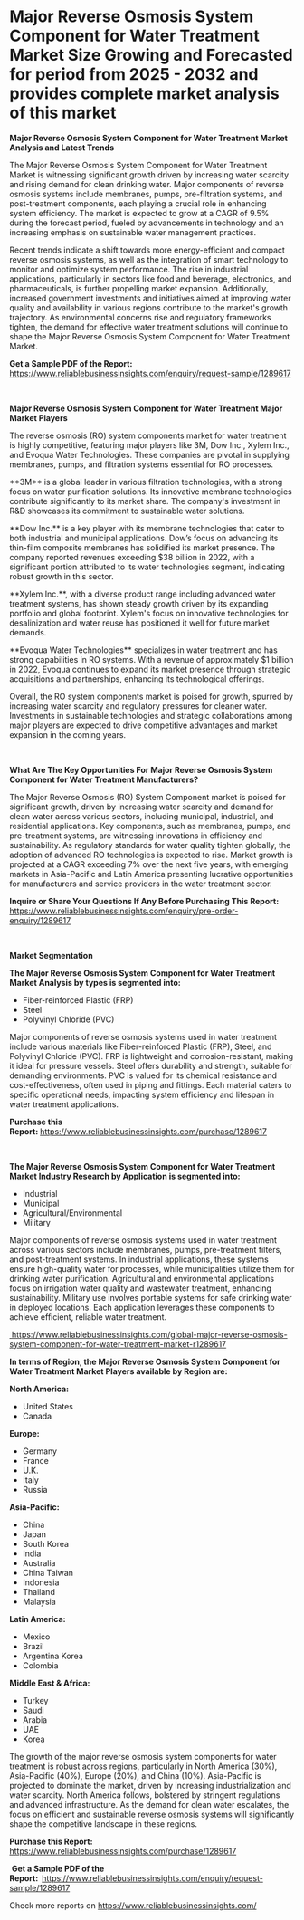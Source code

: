 <p><h1>Major Reverse Osmosis System Component for Water Treatment Market Size Growing and Forecasted for period from 2025 - 2032 and provides complete market analysis of this market</h1></p><p><strong>Major Reverse Osmosis System Component for Water Treatment Market Analysis and Latest Trends</strong></p>
<p><p>The Major Reverse Osmosis System Component for Water Treatment Market is witnessing significant growth driven by increasing water scarcity and rising demand for clean drinking water. Major components of reverse osmosis systems include membranes, pumps, pre-filtration systems, and post-treatment components, each playing a crucial role in enhancing system efficiency. The market is expected to grow at a CAGR of 9.5% during the forecast period, fueled by advancements in technology and an increasing emphasis on sustainable water management practices.</p><p>Recent trends indicate a shift towards more energy-efficient and compact reverse osmosis systems, as well as the integration of smart technology to monitor and optimize system performance. The rise in industrial applications, particularly in sectors like food and beverage, electronics, and pharmaceuticals, is further propelling market expansion. Additionally, increased government investments and initiatives aimed at improving water quality and availability in various regions contribute to the market's growth trajectory. As environmental concerns rise and regulatory frameworks tighten, the demand for effective water treatment solutions will continue to shape the Major Reverse Osmosis System Component for Water Treatment Market.</p></p>
<p><strong>Get a Sample PDF of the Report:&nbsp;</strong> <a href="https://www.reliablebusinessinsights.com/enquiry/request-sample/1289617?utm_campaign=1138&utm_medium=2&utm_source=Github&utm_content=ia&utm_term=16012025&utm_id=major-reverse-osmosis-system-component-for-water-treatment">https://www.reliablebusinessinsights.com/enquiry/request-sample/1289617</a></p>
<p>&nbsp;</p>
<p><strong>Major Reverse Osmosis System Component for Water Treatment Major Market Players</strong></p>
<p><p>The reverse osmosis (RO) system components market for water treatment is highly competitive, featuring major players like 3M, Dow Inc., Xylem Inc., and Evoqua Water Technologies. These companies are pivotal in supplying membranes, pumps, and filtration systems essential for RO processes.</p><p>**3M** is a global leader in various filtration technologies, with a strong focus on water purification solutions. Its innovative membrane technologies contribute significantly to its market share. The company's investment in R&D showcases its commitment to sustainable water solutions.</p><p>**Dow Inc.** is a key player with its membrane technologies that cater to both industrial and municipal applications. Dow’s focus on advancing its thin-film composite membranes has solidified its market presence. The company reported revenues exceeding $38 billion in 2022, with a significant portion attributed to its water technologies segment, indicating robust growth in this sector.</p><p>**Xylem Inc.**, with a diverse product range including advanced water treatment systems, has shown steady growth driven by its expanding portfolio and global footprint. Xylem's focus on innovative technologies for desalinization and water reuse has positioned it well for future market demands.</p><p>**Evoqua Water Technologies** specializes in water treatment and has strong capabilities in RO systems. With a revenue of approximately $1 billion in 2022, Evoqua continues to expand its market presence through strategic acquisitions and partnerships, enhancing its technological offerings.</p><p>Overall, the RO system components market is poised for growth, spurred by increasing water scarcity and regulatory pressures for cleaner water. Investments in sustainable technologies and strategic collaborations among major players are expected to drive competitive advantages and market expansion in the coming years.</p></p>
<p>&nbsp;</p>
<p><strong>What Are The Key Opportunities For Major Reverse Osmosis System Component for Water Treatment Manufacturers?</strong></p>
<p><p>The Major Reverse Osmosis (RO) System Component market is poised for significant growth, driven by increasing water scarcity and demand for clean water across various sectors, including municipal, industrial, and residential applications. Key components, such as membranes, pumps, and pre-treatment systems, are witnessing innovations in efficiency and sustainability. As regulatory standards for water quality tighten globally, the adoption of advanced RO technologies is expected to rise. Market growth is projected at a CAGR exceeding 7% over the next five years, with emerging markets in Asia-Pacific and Latin America presenting lucrative opportunities for manufacturers and service providers in the water treatment sector.</p></p>
<p><strong>Inquire or Share Your Questions If Any Before Purchasing This Report:</strong> <a href="https://www.reliablebusinessinsights.com/enquiry/pre-order-enquiry/1289617?utm_campaign=1138&utm_medium=2&utm_source=Github&utm_content=ia&utm_term=16012025&utm_id=major-reverse-osmosis-system-component-for-water-treatment">https://www.reliablebusinessinsights.com/enquiry/pre-order-enquiry/1289617</a></p>
<p>&nbsp;</p>
<p><strong>Market Segmentation</strong></p>
<p><strong>The Major Reverse Osmosis System Component for Water Treatment Market Analysis by types is segmented into:</strong></p>
<p><ul><li>Fiber-reinforced Plastic (FRP)</li><li>Steel</li><li>Polyvinyl Chloride (PVC)</li></ul></p>
<p><p>Major components of reverse osmosis systems used in water treatment include various materials like Fiber-reinforced Plastic (FRP), Steel, and Polyvinyl Chloride (PVC). FRP is lightweight and corrosion-resistant, making it ideal for pressure vessels. Steel offers durability and strength, suitable for demanding environments. PVC is valued for its chemical resistance and cost-effectiveness, often used in piping and fittings. Each material caters to specific operational needs, impacting system efficiency and lifespan in water treatment applications.</p></p>
<p><strong>Purchase this Report:&nbsp;</strong><a href="https://www.reliablebusinessinsights.com/purchase/1289617?utm_campaign=1138&utm_medium=2&utm_source=Github&utm_content=ia&utm_term=16012025&utm_id=major-reverse-osmosis-system-component-for-water-treatment">https://www.reliablebusinessinsights.com/purchase/1289617</a></p>
<p>&nbsp;</p>
<p><strong>The Major Reverse Osmosis System Component for Water Treatment Market Industry Research by Application is segmented into:</strong></p>
<p><ul><li>Industrial</li><li>Municipal</li><li>Agricultural/Environmental</li><li>Military</li></ul></p>
<p><p>Major components of reverse osmosis systems used in water treatment across various sectors include membranes, pumps, pre-treatment filters, and post-treatment systems. In industrial applications, these systems ensure high-quality water for processes, while municipalities utilize them for drinking water purification. Agricultural and environmental applications focus on irrigation water quality and wastewater treatment, enhancing sustainability. Military use involves portable systems for safe drinking water in deployed locations. Each application leverages these components to achieve efficient, reliable water treatment.</p></p>
<p><a href="https://www.reliablebusinessinsights.com/global-major-reverse-osmosis-system-component-for-water-treatment-market-r1289617?utm_campaign=1138&utm_medium=2&utm_source=Github&utm_content=ia&utm_term=16012025&utm_id=major-reverse-osmosis-system-component-for-water-treatment">&nbsp;https://www.reliablebusinessinsights.com/global-major-reverse-osmosis-system-component-for-water-treatment-market-r1289617</a></p>
<p><strong>In terms of Region, the Major Reverse Osmosis System Component for Water Treatment Market Players available by Region are:</strong></p>
<p>
    <p> <strong> North America: </strong>
        <ul>
            <li>United States</li>
            <li>Canada</li>
        </ul>
        </p> 
    <p> <strong> Europe: </strong>
        <ul>
            <li>Germany</li>
            <li>France</li>
            <li>U.K.</li>
            <li>Italy</li>
            <li>Russia</li>
        </ul>
        </p> 
    <p> <strong> Asia-Pacific: </strong>
        <ul>
            <li>China</li>
            <li>Japan</li>
            <li>South Korea</li>
            <li>India</li>
            <li>Australia</li>
            <li>China Taiwan</li>
            <li>Indonesia</li>
            <li>Thailand</li>
            <li>Malaysia</li>
        </ul>
        </p> 
    <p> <strong> Latin America: </strong>
        <ul>
            <li>Mexico</li>
            <li>Brazil</li>
            <li>Argentina Korea</li>
            <li>Colombia</li>
        </ul>
        </p> 
    <p> <strong> Middle East & Africa: </strong>
        <ul>
            <li>Turkey</li>
            <li>Saudi</li>
            <li>Arabia</li>
            <li>UAE</li>
            <li>Korea</li>
        </ul>
    </p>
    </p>
<p><p>The growth of the major reverse osmosis system components for water treatment is robust across regions, particularly in North America (30%), Asia-Pacific (40%), Europe (20%), and China (10%). Asia-Pacific is projected to dominate the market, driven by increasing industrialization and water scarcity. North America follows, bolstered by stringent regulations and advanced infrastructure. As the demand for clean water escalates, the focus on efficient and sustainable reverse osmosis systems will significantly shape the competitive landscape in these regions.</p></p>
<p><strong>Purchase this Report: </strong><a href="https://www.reliablebusinessinsights.com/purchase/1289617?utm_campaign=1138&utm_medium=2&utm_source=Github&utm_content=ia&utm_term=16012025&utm_id=major-reverse-osmosis-system-component-for-water-treatment">https://www.reliablebusinessinsights.com/purchase/1289617</a></p>
<p>&nbsp;<strong>Get a Sample PDF of the Report:&nbsp;&nbsp;</strong><a href="https://www.reliablebusinessinsights.com/enquiry/request-sample/1289617?utm_campaign=1138&utm_medium=2&utm_source=Github&utm_content=ia&utm_term=16012025&utm_id=major-reverse-osmosis-system-component-for-water-treatment">https://www.reliablebusinessinsights.com/enquiry/request-sample/1289617</a></p>
<p><strong></strong></p>
<p>Check more reports on <a href="https://www.reliablebusinessinsights.com/?utm_campaign=1138&utm_medium=2&utm_source=Github&utm_content=ia&utm_term=16012025&utm_id=major-reverse-osmosis-system-component-for-water-treatment">https://www.reliablebusinessinsights.com/</a></p>